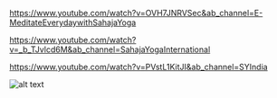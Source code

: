 https://www.youtube.com/watch?v=OVH7JNRVSec&ab_channel=E-MeditateEverydaywithSahajaYoga

https://www.youtube.com/watch?v=_b_TJvlcd6M&ab_channel=SahajaYogaInternational

https://www.youtube.com/watch?v=PVstL1KitJI&ab_channel=SYIndia

![alt text]([(https://ik.imagekit.io/triptotemples/images/blog_posts/25277.png)])
